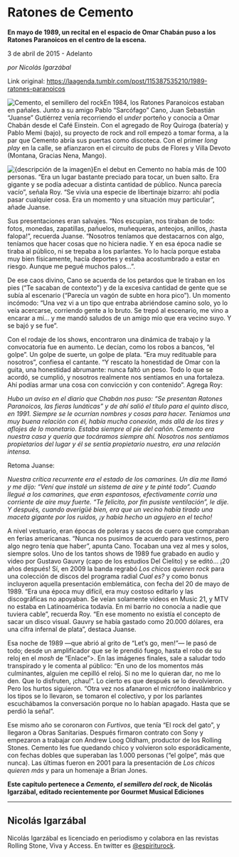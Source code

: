 # Ratones de Cemento

**En mayo de 1989, un recital en el espacio de Omar Chabán puso a los Ratones Paranoicos en el centro de la escena.**

3 de abril de 2015 - Adelanto

_por Nicolás Igarzábal_

Link original: https://laagenda.tumblr.com/post/115387535210/1989-ratones-paranoicos

![Cemento, el semillero del rock](https://64.media.tumblr.com/d0f4ca1ebd098cfac049bb459c4306fb/tumblr_inline_pk0l76ncJQ1t6q87u_500.jpg)En 1984, los Ratones Paranoicos estaban en pañales. Junto a su amigo Pablo “Sarcófago” Cano, Juan Sebastián “Juanse” Gutiérrez venía recorriendo el *under* porteño y conocía a Omar Chabán desde el Café Einstein. Con el agregado de Roy Quiroga (batería) y Pablo Memi (bajo), su proyecto de rock and roll empezó a tomar forma, a la par que Cemento abría sus puertas como discoteca. Con el primer *long play* en la calle, se afianzaron en el circuito de pubs de Flores y Villa Devoto (Montana, Gracias Nena, Mango). 

![{descripción de la imagen}](https://64.media.tumblr.com/caea7a815072560d4b1359f4172b104e/tumblr_inline_pk0l77G63I1t6q87u_250.jpg)En el debut en Cemento no había más de 100 personas. “Era un lugar bastante preciado para tocar, un buen salto. Era gigante y se podía adecuar a distinta cantidad de público. Nunca parecía vacío”, señala Roy. “Se vivía una especie de libertinaje bizarro: ahí podía pasar cualquier cosa. Era un momento y una situación muy particular”, añade Juanse. 


Sus presentaciones eran salvajes. “Nos escupían, nos tiraban de todo: fotos, monedas, zapatillas, pañuelos, muñequeras, anteojos, anillos, ¡hasta falopa!”, recuerda Juanse. “Nosotros teníamos que destacarnos con algo, teníamos que hacer cosas que no hiciera nadie. Y en esa época nadie se tiraba al público, ni se trepaba a los parlantes. Yo lo hacía porque estaba muy bien físicamente, hacía deportes y estaba acostumbrado a estar en riesgo. Aunque me pegué muchos palos…”. 


De ese caos divino, Cano se acuerda de los petardos que le tiraban en los pies (“Te sacaban de contexto”) y de la excesiva cantidad de gente que se subía al escenario (“Parecía un vagón de subte en hora pico”). Un momento incómodo: “Una vez vi a un tipo que entraba abriéndose camino solo, yo lo veía acercarse, corriendo gente a lo bruto. Se trepó al escenario, me vino a encarar a mí… y me mandó saludos de un amigo mío que era vecino suyo. Y se bajó y se fue”. 


 Con el rodaje de los shows, encontraron una dinámica de trabajo y la convocatoria fue en aumento. Le decían, como los robos a bancos, “el golpe”. Un golpe de suerte, un golpe de plata. “Era muy redituable para nosotros”, confiesa el cantante. “Y rescato la honestidad de Omar con la guita, una honestidad abrumante: nunca faltó un peso. Todo lo que se acordó, se cumplió, y nosotros realmente nos sentíamos en una fortaleza. Ahí podías armar una cosa con convicción y con contenido”. Agrega Roy: 


*Hubo un aviso en el diario que Chabán nos puso: “Se presentan Ratones Paranoicos, las fieras lunáticas” y de ahí salió el título para el quinto disco, en 1991. Siempre se le ocurrían nombres y cosas para hacer. Teníamos una muy buena relación con él, había mucha conexión, más allá de los tires y aflojes de lo monetario. Estaba siempre al pie del cañón. Cemento era nuestra casa y quería que tocáramos siempre ahí. Nosotros nos sentíamos propietarios del lugar y él se sentía propietario nuestro, era una relación intensa.*

Retoma Juanse: 

  *Nuestra crítica recurrente era el estado de los camarines. Un día me llamó y me dijo: “Vení que instalé un sistema de aire y te pinté todo”. Cuando llegué a los camarines, que eran espantosos, efectivamente corría una corriente de aire muy fuerte. “Te felicito, por fin pusiste ventilación”, le dije. Y después, cuando averigüé bien, era que un vecino había tirado una maceta gigante por los ruidos, ¡y había hecho un agujero en el techo!*

  
 A nivel vestuario, eran épocas de poleras y sacos de cuero que compraban en ferias americanas. “Nunca nos pusimos de acuerdo para vestirnos, pero algo negro tenía que haber”, apunta Cano. Tocaban una vez al mes y solos, siempre solos. Uno de los tantos shows de 1989 fue grabado en audio y video por Gustavo Gauvry (capo de los estudios Del Cielito) y se editó… ¡20 años después! Sí, en 2009 la banda regrabó *Los chicos quieren rock*  para una colección de discos del programa radial *Cual es?*  y como bonus incluyeron aquella presentación emblemática, con fecha del 20 de mayo de 1989. “Era una época muy difícil, era muy costoso editarlo y las discográficas no apoyaban. Se veían solamente videos en Music 21, y MTV no estaba en Latinoamérica todavía. En mi barrio no conocía a nadie que tuviera cable”, recuerda Roy. “En ese momento no existía el concepto de sacar un disco visual. Gauvry se había gastado como 20.000 dólares, era una cifra infernal de plata”, destaca Juanse. 


Esa noche de 1989 —que abrió al grito de “Let’s go, men!”— le pasó de todo; desde un amplificador que se le prendió fuego, hasta el robo de su reloj en el *mosh* de “Enlace”>. En las imágenes finales, sale a saludar todo transpirado y le comenta al público: “En uno de los momentos más culminantes, alguien me cepilló el reloj. Si no me lo quieran dar, no me lo den. Que lo disfruten, ¡chau!”. Lo cierto es que después se lo devolvieron. Pero los hurtos siguieron. “Otra vez nos afanaron el micrófono inalámbrico y los tipos se lo llevaron, se tomaron el colectivo, y por los parlantes escuchábamos la conversación porque no lo habían apagado. Hasta que se perdió la señal”. 


Ese mismo año se coronaron con *Furtivos*, que tenía “El rock del gato”, y llegaron a Obras Sanitarias. Después firmaron contrato con Sony y empezaron a trabajar con Andrew Loog Oldham, productor de los Rolling Stones. Cemento les fue quedando chico y volvieron solo esporádicamente, con fechas dobles que superaban las 1.000 personas (“el golpe”, más que nunca). Las últimas fueron en 2001 para la presentación de *Los chicos quieren más* y para un homenaje a Brian Jones. 


  
  
**Este capítulo pertenece a *Cemento, el semillero del rock*, de Nicolás Igarzábal, editado recientemente por Gourmet Musical Ediciones**



---

 Nicolás Igarzábal
------------------

Nicolás Igarzábal es licenciado en periodismo y colabora en las revistas Rolling Stone, Viva y Access. En twitter es [@espiriturock](http://www.twitter.com/espiriturock).

